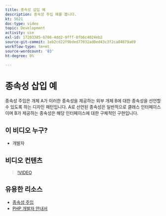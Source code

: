 ```yaml
---
title: 종속성 삽입 예
description: 종속성 주입 예를 봅니다.
kt: 5621
doc-type: video
topic: Development
activity: use
exl-id: 17203385-6786-4dd2-9fff-8fb6c4024eb2
source-git-commit: 1eb2cd22f9bded77032ad0ed43c3f2ca84879a69
workflow-type: tm+mt
source-wordcount: '83'
ht-degree: 0%

---
```


# 종속성 삽입 예

종속성 주입은 개체 A가 이러한 종속성을 제공하는 외부 개체 B에 대한 종속성을 선언할 수 있도록 하는 디자인 패턴입니다. A로 선언된 종속성은 일반적으로 클래스 인터페이스이며 B가 제공하는 종속성은 해당 인터페이스에 대한 구체적인 구현입니다.

## 이 비디오 누구?

- 개발자

## 비디오 컨텐츠

>[!VIDEO](https://video.tv.adobe.com/v/35799?quality=12&learn=on)

## 유용한 리소스

- [종속성 주입](https://devdocs.magento.com/guides/v2.4/extension-dev-guide/depend-inj.html)
- [PHP 개발자 안내서](https://devdocs.magento.com/guides/v2.4/extension-dev-guide/bk-extension-dev-guide.html)
